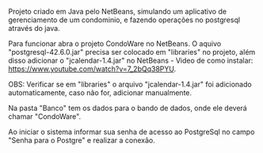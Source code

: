 Projeto criado em Java pelo NetBeans, simulando um aplicativo de gerenciamento de um condominio, e fazendo operações no postgresql através do java.

Para funcionar abra o projeto CondoWare no NetBeans. O aquivo "postgresql-42.6.0.jar" precisa ser colocado em "libraries" no projeto, além disso adicionar o "jcalendar-1.4.jar" no NetBeans - Video de como instalar: https://www.youtube.com/watch?v=7_2bQq38PYU.

OBS: Verificar se em "libraries" o arquivo "jcalendar-1.4.jar" foi adicionado automaticamente, caso não for, adicionar manualmente.

Na pasta "Banco" tem os dados para o bando de dados, onde ele deverá chamar "CondoWare".

Ao iniciar o sistema informar sua senha de acesso ao PostgreSql no campo "Senha para o Postgre" e realizar a conexão.
